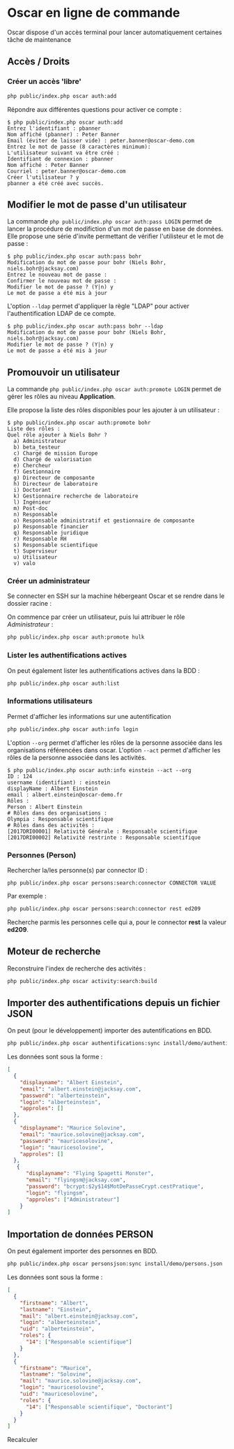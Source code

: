 # Oscar en ligne de commande

Oscar dispose d'un accès terminal pour lancer automatiquement certaines tâche de maintenance


## Accès / Droits

### Créer un accès 'libre'

```bash
php public/index.php oscar auth:add
```

Répondre aux différentes questions pour activer ce compte : 

```
$ php public/index.php oscar auth:add
Entrez l'identifiant : pbanner
Nom affiché (pbanner) : Peter Banner
Email (éviter de laisser vide) : peter.banner@oscar-demo.com
Entrez le mot de passe (8 caractères minimum): 
L'utilisateur suivant va être créé :                                                                                                                                 
Identifiant de connexion : pbanner
Nom affiché : Peter Banner
Courriel : peter.banner@oscar-demo.com
Créer l'utilisateur ? y
pbanner a été créé avec succès.

```


## Modifier le mot de passe d'un utilisateur

La commande `php public/index.php oscar auth:pass LOGIN` permet de lancer la procédure de modifiction d'un mot de passe en base de données. Elle propose une série d'invite permettant de vérifier l'utilisteur et le mot de passe : 

```
$ php public/index.php oscar auth:pass bohr
Modification du mot de passe pour bohr (Niels Bohr, niels.bohr@jacksay.com)
Entrez le nouveau mot de passe : 
Confirmer le nouveau mot de passe :                                                                                                                                  
Modifier le mot de passe ? (Y|n) y                                                                                                                                   
Le mot de passe a été mis à jour
```

L'option `--ldap` permet d'appliquer la règle "LDAP" pour activer l'authentification LDAP de ce compte.

```
$ php public/index.php oscar auth:pass bohr --ldap
Modification du mot de passe pour bohr (Niels Bohr, niels.bohr@jacksay.com)
Modifier le mot de passe ? (Y|n) y
Le mot de passe a été mis à jour
```



## Promouvoir un utilisateur

La commande ```php public/index.php oscar auth:promote LOGIN``` permet de gérer les rôles au niveau **Application**.

Elle propose la liste des rôles disponibles pour les ajouter à un utilisateur : 

```
$ php public/index.php oscar auth:promote bohr
Liste des rôles : 
Quel rôle ajouter à Niels Bohr ?
  a) Administrateur
  b) beta_testeur
  c) Chargé de mission Europe
  d) Chargé de valorisation
  e) Chercheur
  f) Gestionnaire
  g) Directeur de composante
  h) Directeur de laboratoire
  i) Doctorant
  k) Gestionnaire recherche de laboratoire
  l) Ingénieur
  m) Post-doc
  n) Responsable
  o) Responsable administratif et gestionnaire de composante
  p) Responsable financier
  q) Responsable juridique
  r) Responsable RH
  s) Responsable scientifique
  t) Superviseur
  u) Utilisateur
  v) valo
```

### Créer un administrateur

Se connecter en SSH sur la machine hébergeant Oscar et se rendre dans le dossier racine :

On commence par créer un utilisateur, puis lui attribuer le rôle *Administrateur* :

```bash
php public/index.php oscar auth:promote hulk
```

### Lister les authentifications actives

On peut également lister les authentifications actives dans la BDD : 

```bash
php public/index.php oscar auth:list
```

### Informations utilisateurs

Permet d'afficher les informations sur une autentification 

```bash
php public/index.php oscar auth:info login
```

L'option `--org` permet d'afficher les rôles de la personne associée dans les organisations référencées dans oscar.
L'option `--act` permet d'afficher les rôles de la personne associée dans les activités.

```text
$ php public/index.php oscar auth:info einstein --act --org
ID : 124
username (identifiant) : einstein
displayName : Albert Einstein
email : albert.einstein@oscar-demo.fr
Rôles : 
Person : Albert Einstein
# Rôles dans des organisations : 
Olympia : Responsable scientifique
# Rôles dans des activitès : 
[2017DRI00001] Relativité Générale : Responsable scientifique
[2017DRI00002] Relativité restrinte : Responsable scientifique
```

### Personnes (Person)

Rechercher la/les personne(s) par connector ID : 

```
php public/index.php oscar persons:search:connector CONNECTOR VALUE
```

Par exemple : 

```bash
php public/index.php oscar persons:search:connector rest ed209
```

Recherche parmis les personnes celle qui a, pour le connector **rest** la valeur **ed209**.

## Moteur de recherche

Reconstruire l'index de recherche des activités :

```bash
php public/index.php oscar activity:search:build
```

## Importer des authentifications depuis un fichier JSON

On peut (pour le développement) importer des autentifications en BDD.

```bash
php public/index.php oscar authentifications:sync install/demo/authentification.json
```

Les données sont sous la forme : 

```json
[
  {
    "displayname": "Albert Einstein",
    "email": "albert.einstein@jacksay.com",
    "password": "alberteinstein",
    "login": "alberteinstein",
    "approles": []
  },
  {
    "displayname": "Maurice Solovine",
    "email": "maurice.solovine@jacksay.com",
    "password": "mauricesolovine",
    "login": "mauricesolovine",
    "approles": []
  },
   {
      "displayname": "Flying Spagetti Monster",
      "email": "flyingsm@jacksay.com",
      "password": "bcrypt:$2y$14$MotDePasseCrypt.cestPratique",
      "login": "flyingsm",
      "approles": ["Administrateur"]
    }
]
```

## Importation de données PERSON

On peut également importer des personnes en BDD.

```bash
php public/index.php oscar personsjson:sync install/demo/persons.json
```

Les données sont sous la forme : 

```json
[
  {
    "firstname": "Albert",
    "lastname": "Einstein",
    "mail": "albert.einstein@jacksay.com",
    "login": "alberteinstein",
    "uid": "alberteinstein",
    "roles": {
      "14": ["Responsable scientifique"]
    }
  },
  {
    "firstname": "Maurice",
    "lastname": "Solovine",
    "mail": "maurice.solovine@jacksay.com",
    "login": "mauricesolovine",
    "uid": "mauricesolovine",
    "roles": {
      "14": ["Responsable scientifique", "Doctorant"]
    }
  }
]
```


Recalculer 

